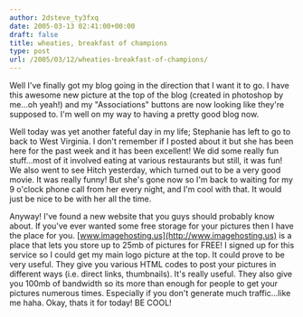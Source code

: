 ```yaml
---
author: 2dsteve_ty3fxq
date: 2005-03-13 02:41:00+00:00
draft: false
title: wheaties, breakfast of champions
type: post
url: /2005/03/12/wheaties-breakfast-of-champions/
---
```


Well I've finally got my blog going in the direction that I want it to go. I have this awesome new picture at the top of the blog (created in photoshop by me...oh yeah!) and my "Associations" buttons are now looking like they're supposed to. I'm well on my way to having a pretty good blog now.

Well today was yet another fateful day in my life; Stephanie has left to go to back to West Virginia. I don't remember if I posted about it but she has been here for the past week and it has been excellent! We did some really fun stuff...most of it involved eating at various restaurants but still, it was fun! We also went to see Hitch yesterday, which turned out to be a very good movie. It was really funny! But she's gone now so I'm back to waiting for my 9 o'clock phone call from her every night, and I'm cool with that. It would just be nice to be with her all the time.

Anyway! I've found a new website that you guys should probably know about. If you've ever wanted some free storage for your pictures then I have the place for you. [www.imagehosting.us](http://www.imagehosting.us) is a place that lets you store up to 25mb of pictures for FREE! I signed up for this service so I could get my main logo picture at the top. It could prove to be very useful. They give you various HTML codes to post your pictures in different ways (i.e. direct links, thumbnails). It's really useful. They also give you 100mb of bandwidth so its more than enough for people to get your pictures numerous times. Especially if you don't generate much traffic...like me haha.  Okay, thats it for today! BE COOL!

